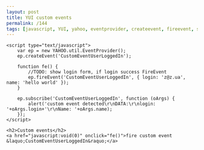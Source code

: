 ```yaml
---
layout: post
title: YUI custom events
permalink: /144
tags: [javascript, YUI, yahoo, eventprovider, createevent, fireevent, subscribe]
---
```


    <script type="text/javascript">
        var ep = new YAHOO.util.EventProvider();
        ep.createEvent('CustomEventUserLoggedIn');

        function fe() {
            //TODO: show login form, if login success FireEvent
            ep.fireEvent('CustomEventUserLoggedIn', { login: 'z@z.ua', name: 'hello world' });
        }

        ep.subscribe('CustomEventUserLoggedIn', function (oArgs) {
            alert('custom event detected\r\nDATA:\r\nlogin: '+oArgs.login+'\r\nName: '+oArgs.name);
        });
    </script>

    <h2>Custom events</h2>
    <a href="javascript:void(0)" onclick="fe()">fire custom event &laquo;CustomEventUserLoggedIn&raquo;</a>
